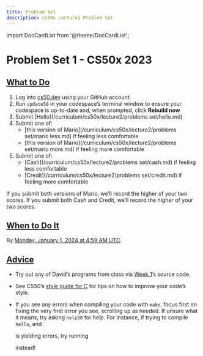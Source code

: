 ```yaml
---
title: Problem Set
description: cs50x Lecture1 Problem Set
---
```


import DocCardList from '@theme/DocCardList';

# Problem Set 1 - CS50x 2023

## [What to Do](#what-to-do)

1.  Log into [cs50.dev](https://cs50.dev/) using your GitHub account.
2.  Run `update50` in your codespace’s terminal window to ensure your codespace is up-to-date and, when prompted, click **Rebuild now**
3.  Submit [Hello](/curriculum/cs50x/lecture2/problems set/hello.md)
4.  Submit one of:
    -   [this version of Mario](/curriculum/cs50x/lecture2/problems set/mario less.md) if feeling less comfortable
    -   [this version of Mario](/curriculum/cs50x/lecture2/problems set/mario more.md) if feeling more comfortable
5.  Submit one of:
    -   [Cash](/curriculum/cs50x/lecture2/problems set/cash.md) if feeling less comfortable
    -   [Credit](/curriculum/cs50x/lecture2/problems set/credit.md) if feeling more comfortable

If you submit both versions of Mario, we’ll record the higher of your two scores. If you submit both Cash and Credit, we’ll record the higher of your two scores.

## [When to Do It](#when-to-do-it)

By [Monday, January 1, 2024 at 4:59 AM UTC](https://time.cs50.io/20231231T235900-0500).

## [Advice](#advice)

-   Try out any of David’s programs from class via [Week 1](https://cs50.harvard.edu/x/2023/weeks/1/)’s source code.
-   See CS50’s [style guide for C](https://cs50.readthedocs.io/style/c/) for tips on how to improve your code’s style.
-   If you see any errors when compiling your code with `make`, focus first on fixing the very first error you see, scrolling up as needed. If unsure what it means, try asking `help50` for help. For instance, if trying to compile `hello`, and
    
    is yielding errors, try running
    
    instead!

<DocCardList />